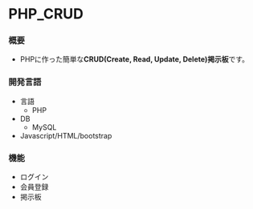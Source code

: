 # PHP_CRUD

### 概要
* PHPに作った簡単な**CRUD(Create, Read, Update, Delete)掲示板**です。

### 開発言語
* 言語 
  * PHP
* DB
  * MySQL
* Javascript/HTML/bootstrap
### 機能
* ログイン
* 会員登録
* 掲示板


